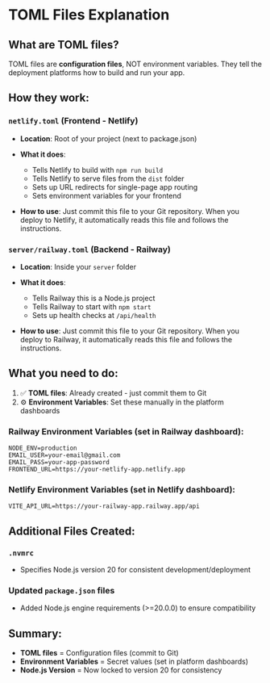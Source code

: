 # TOML Files Explanation

## What are TOML files?

TOML files are **configuration files**, NOT environment variables. They tell the deployment platforms how to build and run your app.

## How they work:

### `netlify.toml` (Frontend - Netlify)
- **Location**: Root of your project (next to package.json)
- **What it does**: 
  - Tells Netlify to build with `npm run build`
  - Tells Netlify to serve files from the `dist` folder
  - Sets up URL redirects for single-page app routing
  - Sets environment variables for your frontend

- **How to use**: Just commit this file to your Git repository. When you deploy to Netlify, it automatically reads this file and follows the instructions.

### `server/railway.toml` (Backend - Railway)
- **Location**: Inside your `server` folder
- **What it does**:
  - Tells Railway this is a Node.js project
  - Tells Railway to start with `npm start`
  - Sets up health checks at `/api/health`

- **How to use**: Just commit this file to your Git repository. When you deploy to Railway, it automatically reads this file and follows the instructions.

## What you need to do:

1. ✅ **TOML files**: Already created - just commit them to Git
2. ⚙️ **Environment Variables**: Set these manually in the platform dashboards

### Railway Environment Variables (set in Railway dashboard):
```
NODE_ENV=production
EMAIL_USER=your-email@gmail.com  
EMAIL_PASS=your-app-password
FRONTEND_URL=https://your-netlify-app.netlify.app
```

### Netlify Environment Variables (set in Netlify dashboard):
```
VITE_API_URL=https://your-railway-app.railway.app/api
```

## Additional Files Created:

### `.nvmrc`
- Specifies Node.js version 20 for consistent development/deployment

### Updated `package.json` files
- Added Node.js engine requirements (>=20.0.0) to ensure compatibility

## Summary:
- **TOML files** = Configuration files (commit to Git)
- **Environment Variables** = Secret values (set in platform dashboards)
- **Node.js Version** = Now locked to version 20 for consistency
